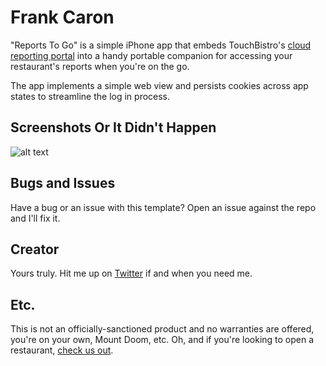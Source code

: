 
# Frank Caron

"Reports To Go" is a simple iPhone app that embeds TouchBistro's [cloud reporting portal](https://cloud.touchbistro.com/) into a handy portable companion for accessing your restaurant's reports when you're on the go.

The app implements a simple web view and persists cookies across app states to streamline the log in process.

## Screenshots Or It Didn't Happen

![alt text](http://i.imgur.com/bwLOTVH.png "Main App (iPad)")

## Bugs and Issues

Have a bug or an issue with this template? Open an issue against the repo and I'll fix it.

## Creator

Yours truly. Hit me up on [Twitter](https://twitter.com/frankycaron) if and when you need me. 

## Etc.

This is not an officially-sanctioned product and no warranties are offered, you're on your own, Mount Doom, etc. Oh, and if you're looking to open a restaurant, [check us out](http://www.touchbistro.com).
